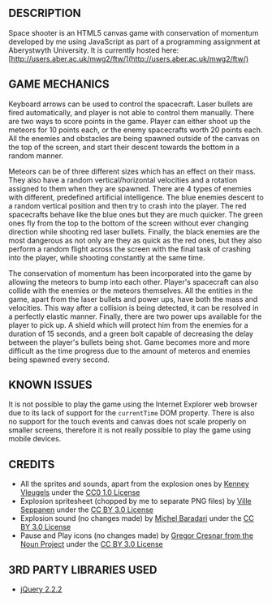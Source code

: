 ## DESCRIPTION
Space shooter is an HTML5 canvas game with conservation of momentum developed by me
using JavaScript as part of a programming assignment at Aberystwyth University.
It is currently hosted here: [http://users.aber.ac.uk/mwg2/ftw/](http://users.aber.ac.uk/mwg2/ftw/)

## GAME MECHANICS

Keyboard arrows can be used to control the spacecraft. Laser bullets are fired automatically, and player
is not able to control them manually. There are two ways to score points in the game.
Player can either shoot up the meteors for 10 points each, or the enemy spacecrafts worth
20 points each. All the enemies and obstacles are being spawned outside of the canvas on
the top of the screen, and start their descent towards the bottom in a random manner.

Meteors can be of three different sizes which has an effect on their mass. They also
have a random vertical/horizontal velocities and a rotation assigned to them when they are
spawned. There are 4 types of enemies with different, predefined artificial intelligence. The
blue enemies descent to a random vertical position and then try to crash into the player.
The red spacecrafts behave like the blue ones but they are much quicker. The green ones
fly from the top to the bottom of the screen without ever changing direction while shooting
red laser bullets. Finally, the black enemies are the most dangerous as not only are they
as quick as the red ones, but they also perform a random flight across the screen with the
final task of crashing into the player, while shooting constantly at the same time.

The conservation of momentum has been incorporated into the game by allowing the
meteors to bump into each other. Player's spacecraft can also collide with the enemies
or the meteors themselves. All the entities in the game, apart from the laser bullets and
power ups, have both the mass and velocities. This way after a collision is being detected,
it can be resolved in a perfectly elastic manner. Finally, there are two power ups available
for the player to pick up. A shield which will protect him from the enemies for a duration
of 15 seconds, and a green bolt capable of decreasing the delay between the player's bullets
being shot. Game becomes more and more difficult as the time progress due to the amount
of meteros and enemies being spawned every second.

## KNOWN ISSUES
It is not possible to play the game using the Internet Explorer web browser due to its
lack of support for the `currentTime` DOM property. There is also no support for the
touch events and canvas does not scale properly on smaller screens, therefore it is
not really possible to play the game using mobile devices.

## CREDITS

- All the sprites and sounds, apart from the explosion ones by [Kenney Vleugels](http://www.kenney.nl)
  under the [CC0 1.0 License](https://creativecommons.org/publicdomain/zero/1.0/)
- Explosion spritesheet (chopped by me to separate PNG files) by [Ville Seppanen](http://villeseppanen.com)
  under the [CC BY 3.0 License](https://creativecommons.org/licenses/by/3.0/)
- Explosion sound (no changes made) by [Michel Baradari](http://apollo-music.de)
  under the [CC BY 3.0 License](https://creativecommons.org/licenses/by/3.0/)
- Pause and Play icons (no changes made) by [Gregor Cresnar from the Noun Project](https://thenounproject.com/search/?q=pause&i=200252)
  under the [CC BY 3.0 License](https://creativecommons.org/licenses/by/3.0/)

## 3RD PARTY LIBRARIES USED
- [jQuery 2.2.2](https://jquery.com/)
